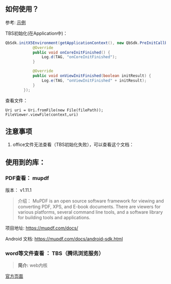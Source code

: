 
## 如何使用？
参考: [示例](app)

TBS初始化(在Application中)：
```java
QbSdk.initX5Environment(getApplicationContext(), new QbSdk.PreInitCallback() {
            @Override
            public void onCoreInitFinished() {
                Log.d(TAG, "onCoreInitFinished");
            }

            @Override
            public void onViewInitFinished(boolean initResult) {
                Log.e(TAG, "onViewInitFinished" + initResult);
            }
        });
```

查看文件：
```
Uri uri = Uri.fromFile(new File(filePath));
FileViewer.viewFile(context,uri)
```

## 注意事项
1. office文件无法查看（TBS初始化失败），可以查看这个文档：[]()


## 使用到的库：
### PDF查看： mupdf

版本： v1.11.1


> 介绍：
> MuPDF is an open source software framework for viewing and converting PDF, XPS, and E-book documents. There are viewers for various platforms, several command line tools, and a software library for building tools and applications.

项目地址:
https://mupdf.com/docs/

Android 文档:
https://mupdf.com/docs/android-sdk.html

### word等文件查看 ： TBS（腾讯浏览服务）
> **简介:**
> web内核


[官方页面](http://x5.tencent.com/)
